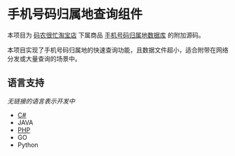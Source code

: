 # 手机号码归属地查询组件

本项目为 [码农很忙淘宝店](https://shop112613936.taobao.com/shop/view_shop.htm?tracelog=twddp&user_number_id=2046715486) 下属商品 [手机号码归属地数据库](https://item.taobao.com/item.htm?id=538955320855) 的附加源码。

本项目实现了手机号码归属地的快速查询功能，且数据文件超小，适合附带在网络分发或大量查询的场景中。

## 语言支持

*无链接的语言表示开发中*

- [C#](./csharp/)
- JAVA
- [PHP](./php/)
- GO
- Python